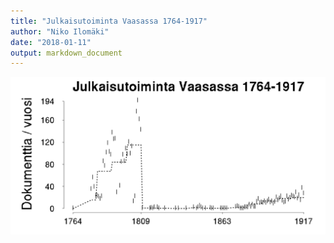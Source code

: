 ```yaml
---
title: "Julkaisutoiminta Vaasassa 1764-1917"
author: "Niko Ilomäki"
date: "2018-01-11"
output: markdown_document
---
```






![plot of chunk Vaasa](figure/Vaasa-1.png)


